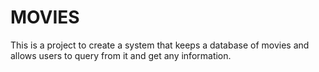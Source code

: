 # MOVIES
This is a project to create a system that keeps a database  of movies and allows users to query from it and get any information.
